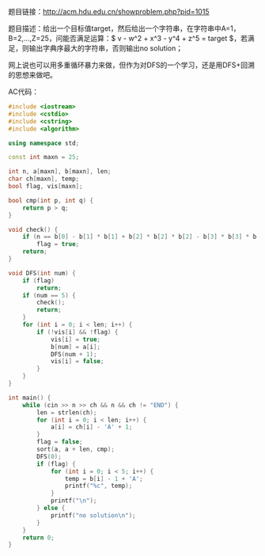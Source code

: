 题目链接：<http://acm.hdu.edu.cn/showproblem.php?pid=1015>

题目描述：给出一个目标值target，然后给出一个字符串，在字符串中A=1，B=2,...,Z=25，问能否满足运算：$ v - w^2 + x^3 - y^4 + z^5 = target $，若满足，则输出字典序最大的字符串，否则输出no solution；

网上说也可以用多重循环暴力来做，但作为对DFS的一个学习，还是用DFS+回溯的思想来做吧。

AC代码：

```c++
#include <iostream>
#include <cstdio>
#include <cstring>
#include <algorithm>

using namespace std;

const int maxn = 25;

int n, a[maxn], b[maxn], len;
char ch[maxn], temp;
bool flag, vis[maxn];

bool cmp(int p, int q) {
    return p > q;
}

void check() {
    if (n == b[0] - b[1] * b[1] + b[2] * b[2] * b[2] - b[3] * b[3] * b[3] * b[3] + b[4] * b[4] * b[4] * b[4] * b[4])
        flag = true;
    return;
}

void DFS(int num) {
    if (flag)
        return;
    if (num == 5) {
        check();
        return;
    }
    for (int i = 0; i < len; i++) {
        if (!vis[i] && !flag) {
            vis[i] = true;
            b[num] = a[i];
            DFS(num + 1);
            vis[i] = false;
        }
    }
}

int main() {
    while (cin >> n >> ch && n && ch != "END") {
        len = strlen(ch);
        for (int i = 0; i < len; i++) {
            a[i] = ch[i] - 'A' + 1;
        }
        flag = false;
        sort(a, a + len, cmp);
        DFS(0);
        if (flag) {
            for (int i = 0; i < 5; i++) {
                temp = b[i] - 1 + 'A';
                printf("%c", temp);
            }
            printf("\n");
        } else {
            printf("no solution\n");
        }
    }
    return 0;
}
```

